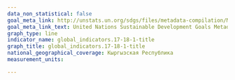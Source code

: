 ```yaml
---
data_non_statistical: false
goal_meta_link: http://unstats.un.org/sdgs/files/metadata-compilation/Metadata-Goal-17.pdf
goal_meta_link_text: United Nations Sustainable Development Goals Metadata (pdf 468kB)
graph_type: line
indicator_name: global_indicators.17-18-1-title
graph_title: global_indicators.17-18-1-title
national_geographical_coverage: Кыргызская Республика
measurement_units: 

---
```

